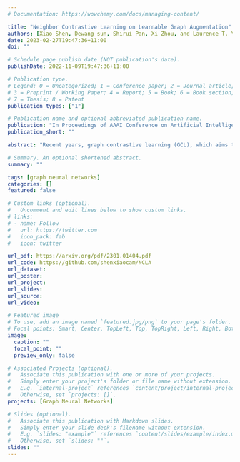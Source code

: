 ```yaml
---
# Documentation: https://wowchemy.com/docs/managing-content/

title: "Neighbor Contrastive Learning on Learnable Graph Augmentation"
authors: [Xiao Shen, Dewang sun, Shirui Pan, Xi Zhou, and Laurence T. Yang]
date: 2023-02-27T19:47:36+11:00
doi: ""

# Schedule page publish date (NOT publication's date).
publishDate: 2022-11-09T19:47:36+11:00

# Publication type.
# Legend: 0 = Uncategorized; 1 = Conference paper; 2 = Journal article;
# 3 = Preprint / Working Paper; 4 = Report; 5 = Book; 6 = Book section;
# 7 = Thesis; 8 = Patent
publication_types: ["1"]

# Publication name and optional abbreviated publication name.
publication: "In Proceedings of AAAI Conference on Artificial Intelligence (AAAI), AAAI-23, Washington, DC, USA, February 7-14, 2023 (CORE A*)"
publication_short: ""

abstract: "Recent years, graph contrastive learning (GCL), which aims to learn representations from unlabeled graphs, has made great progress. However, the existing GCL methods mostly adopt human-designed graph augmentations, which are sensitive to various graph datasets. In addition, the contrastive losses originally developed in computer vision have been directly applied to graph data, where the neighboring nodes are regarded as negatives and consequently pushed far apart from the anchor. However, this is contradictory with the homophily assumption of networks that connected nodes often belong to the same class and should be close to each other. In this work, we propose an end-to-end automatic GCL method, named NCLA to apply neighbor contrastive learning on learnable graph augmentation. Several graph augmented views with adaptive topology are automatically learned by the multi-head graph attention mechanism, which can be compatible with various graph datasets without prior domain knowledge. In addition, a neighbor contrastive loss is devised to allow multiple positives per anchor by taking network topology as the supervised signals. Both augmentations and embeddings are learned end-to-end in the proposed NCLA. Extensive experiments on the benchmark datasets demonstrate that NCLA yields the state-of-the-art node classification performance on self-supervised GCL and even exceeds the supervised ones, when the labels are extremely limited."

# Summary. An optional shortened abstract.
summary: ""

tags: [graph neural networks]
categories: []
featured: false

# Custom links (optional).
#   Uncomment and edit lines below to show custom links.
# links:
# - name: Follow
#   url: https://twitter.com
#   icon_pack: fab
#   icon: twitter

url_pdf: https://arxiv.org/pdf/2301.01404.pdf
url_code: https://github.com/shenxiaocam/NCLA
url_dataset:
url_poster:
url_project:
url_slides:
url_source:
url_video:

# Featured image
# To use, add an image named `featured.jpg/png` to your page's folder. 
# Focal points: Smart, Center, TopLeft, Top, TopRight, Left, Right, BottomLeft, Bottom, BottomRight.
image:
  caption: ""
  focal_point: ""
  preview_only: false

# Associated Projects (optional).
#   Associate this publication with one or more of your projects.
#   Simply enter your project's folder or file name without extension.
#   E.g. `internal-project` references `content/project/internal-project/index.md`.
#   Otherwise, set `projects: []`.
projects: [Graph Neural Networks]

# Slides (optional).
#   Associate this publication with Markdown slides.
#   Simply enter your slide deck's filename without extension.
#   E.g. `slides: "example"` references `content/slides/example/index.md`.
#   Otherwise, set `slides: ""`.
slides: ""
---
```

